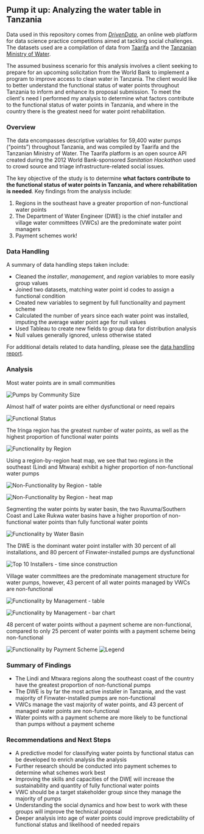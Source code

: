 ## Pump it up: Analyzing the water table in Tanzania

Data used in this repository comes from [_DrivenData_](https://www.drivendata.org/), an online web platform for data science practice competitions aimed at tackling social challenges. The datasets used are a compilation of data from [Taarifa](http://taarifa.org/) and the [Tanzanian Ministry of Water](http://maji.go.tz/).

The assumed business scenario for this analysis involves a client seeking to prepare for an upcoming solicitation from the World Bank to implement a program to improve access to clean water in Tanzania. The client would like to better understand the functional status of water points throughout Tanzania to inform and enhance its proposal submission. To meet the client's need I performed my analysis to determine what factors contribute to the functional status of water points in Tanzania, and where in the country there is the greatest need for water point rehabilitation.

### Overview
The data encompasses descriptive variables for 59,400 water pumps (“points”) throughout Tanzania, and was compiled by Taarifa and the Tanzanian Ministry of Water. The Taarifa platform is an open source API created during the 2012 World Bank-sponsored _Sanitation Hackathon_ used to crowd source and triage infrastructure-related social issues.

The key objective of the study is to determine **what factors contribute to the functional status of water points in Tanzania, and where rehabilitation is needed**. Key findings from the analysis include:
1. Regions in the southeast have a greater proportion of non-functional water points
2. The Department of Water Engineer (DWE) is the chief installer and village water committees (VWCs) are the predominate water point managers
3. Payment schemes work!

### Data Handling
A summary of data handling steps taken include:
- Cleaned the _installer_, _management_, and _region_ variables to more easily group values
- Joined two datasets, matching water point id codes to assign a functional condition
- Created new variables to segment by full functionality and payment scheme
- Calculated the number of years since each water point was installed, imputing the average water point age for null values
- Used Tableau to create new fields to group data for distribution analysis
- Null values generally ignored, unless otherwise stated

For additional details related to data handling, please see the [data handling report](data_handling_findings.pdf).

### Analysis
Most water points are in small communities

![Pumps by Community Size](img/dist_by_size.png)

Almost half of water points are either dysfunctional or need repairs

![Functional Status](img/functional_status.png)

The Iringa region has the greatest number of water points, as well as the highest proportion of functional water points

![Functionality by Region](img/functionality_by_region_bar.png)

Using a region-by-region heat map, we see that two regions in the southeast (Lindi and Mtwara) exhibit a higher proportion of non-functional water pumps

![Non-Functionality by Region - table](img/functionality_by_region_table.png)

![Non-Functionality by Region - heat map](img/region_heat_map.png)

Segmenting the water points by water basin, the two Ruvuma/Southern Coast and Lake Rukwa water basins have a higher proportion of non-functional water points than fully functional water points

![Functionality by Water Basin](img/functionality_by_basin.png)

The DWE is the dominant water point installer with 30 percent of all installations, and 80 percent of Finwater-installed pumps are dysfunctional

![Top 10 Installers - time since construction](img/time_v_installer.png)

Village water committees are the predominate management structure for water pumps, however, 43 percent of all water points managed by VWCs are non-functional

![Functionality by Management - table](img/functionality_by_mgmt_table.png)

![Functionality by Management - bar chart](img/functionality_by_mgmt_bar.png)

48 percent of water points without a payment scheme are non-functional, compared to only 25 percent of water points with a payment scheme being non-functional

![Functionality by Payment Scheme](img/functionality_by_payment.png)
![Legend](img/legend.png)

### Summary of Findings
- The Lindi and Mtwara regions along the southeast coast of the country have the greatest proportion of non-functional pumps
- The DWE is by far the most active installer in Tanzania, and the vast majority of Finwater-installed pumps are non-functional
- VWCs manage the vast majority of water points, and 43 percent of managed water points are non-functional
- Water points with a payment scheme are more likely to be functional than pumps without a payment scheme

### Recommendations and Next Steps
- A predictive model for classifying water points by functional status can be developed to enrich analysis the analysis
- Further research should be conducted into payment schemes to determine what schemes work best
- Improving the skills and capacities of the DWE will increase the sustainability and quantity of fully functional water points
- VWC should be a target stakeholder group since they manage the majority of pumps
- Understanding the social dynamics and how best to work with these groups will improve the technical proposal
- Deeper analysis into age of water points could improve predictability of functional status and likelihood of needed repairs
